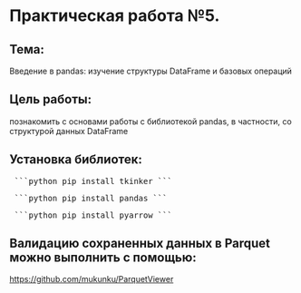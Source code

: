 # Практическая работа №5. 
## Тема: 
Введение в pandas: изучение структуры DataFrame и базовых операций
## Цель работы: 
познакомить с основами работы с библиотекой pandas, в частности, со структурой данных DataFrame
## Установка библиотек:
<pre> ```python pip install tkinker ``` </pre>
<pre> ```python pip install pandas ``` </pre>
<pre> ```python pip install pyarrow ``` </pre>
## Валидацию сохраненных данных в Parquet можно выполнить с помощью:
https://github.com/mukunku/ParquetViewer
